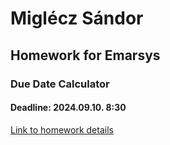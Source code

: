 # Miglécz Sándor
## Homework for Emarsys
### Due Date Calculator
#### Deadline: 2024.09.10. 8:30

[Link to homework details](homework.md)
